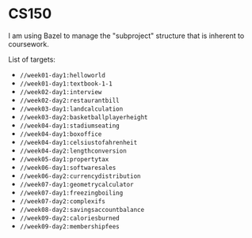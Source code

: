 # CS150

I am using Bazel to manage the "subproject" structure that is inherent to
coursework.

List of targets:
- `//week01-day1:helloworld`
- `//week01-day1:textbook-1-1`
- `//week02-day1:interview`
- `//week02-day2:restaurantbill`
- `//week03-day1:landcalculation`
- `//week03-day2:basketballplayerheight`
- `//week04-day1:stadiumseating`
- `//week04-day1:boxoffice`
- `//week04-day1:celsiustofahrenheit`
- `//week04-day2:lengthconversion`
- `//week05-day1:propertytax`
- `//week06-day1:softwaresales`
- `//week06-day2:currencydistribution`
- `//week07-day1:geometrycalculator`
- `//week07-day1:freezingboiling`
- `//week07-day2:complexifs`
- `//week08-day2:savingsaccountbalance`
- `//week09-day2:caloriesburned`
- `//week09-day2:membershipfees`
